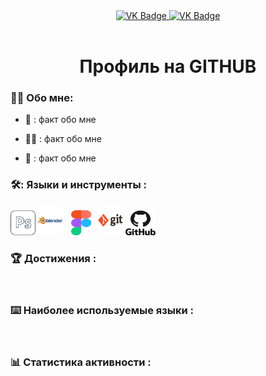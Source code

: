 <div id=”badges” align ="center">
	<a href= "https://vk.com/rutell_blowhey">
    <img src="https://img.shields.io/badge/VK-blue?style=for-the-badge&logo=myki&logoColor=white" alt="VK Badge" />
  </a>  
  
  <a href="https://mail.google.com/mail/u/0/#inbox">
    <img src="https://img.shields.io/badge/EMAIL-red?style=for-the-badge&logo=Gmail1&logoColor=white" alt="VK Badge" />
  </a> 
</div>

<div id="viewprof" align="center">
    <img src="https://komarev.com/ghpvc/?username=rutell&style=flat-square&color=blue" alt=""/>
</div>

<div id="heythere" align="center">
    <h1> Профиль на GITHUB </h1>
</div>


### :man_technologist: Обо мне:

- 🧠 : факт обо мне

- 👨‍✈️ : факт обо мне

- 🚙 : факт обо мне

### 🛠️: Языки и инструменты :

<div>
    <img src="https://github.com/devicons/devicon/blob/master/icons/photoshop/photoshop-line.svg" width="40" height="40"/>
    <img src="https://github.com/devicons/devicon/blob/master/icons/blender/blender-original-wordmark.svg" width="40" height="48"/>
    <img src="https://github.com/devicons/devicon/blob/master/icons/figma/figma-original.svg" width="48" height="40"/>
    <img src="https://github.com/devicons/devicon/blob/master/icons/git/git-original-wordmark.svg" width="40" height="48"/>
    <img src="https://github.com/devicons/devicon/blob/master/icons/github/github-original-wordmark.svg" width="48" height="40" />	    
</div>

### 🏆 Достижения :

<div>
    <img src="https://github-profile-trophy.vercel.app/?username=rutell" alt=""/>
</div>

### ⌨️ Наиболее используемые языки :

<div>
  <img src="https://github-readme-stats.vercel.app/api/top-langs/?username=rutell" alt=""/>
</div>

### 📊 Статистика активности :

<div>
    <img src="https://github-readme-activity-graph.vercel.app/graph?username=rutell&theme=dracula" alt=""/>
</div>

